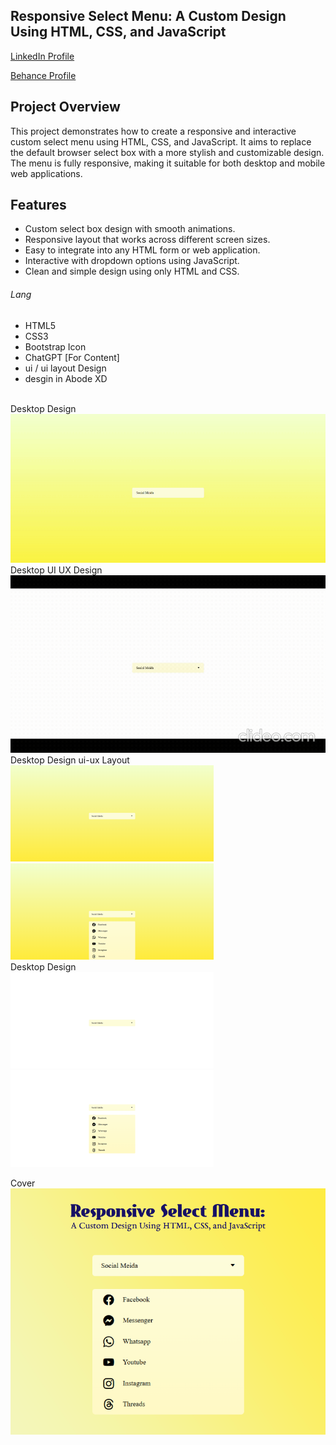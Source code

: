 ## Responsive Select Menu: A Custom Design Using HTML, CSS, and JavaScript
<a href="https://www.linkedin.com/in/dharmendraverma95/" target="_blank">LinkedIn Profile </a>

<a href="https://www.behance.net/dhirukumar" target="_blank">Behance Profile </a>

## Project Overview
This project demonstrates how to create a responsive and interactive custom select menu using HTML, CSS, and JavaScript. It aims to replace the default browser select box with a more stylish and customizable design. The menu is fully responsive, making it suitable for both desktop and mobile web applications.



## Features
- Custom select box design with smooth animations.
- Responsive layout that works across different screen sizes.
- Easy to integrate into any HTML form or web application.
- Interactive with dropdown options using JavaScript.
- Clean and simple design using only HTML and CSS.
  

###### Lang
<ul>
  <li>HTML5</li>
  <li>CSS3</li>
  <li>Bootstrap Icon</li>
  <li>ChatGPT [For Content]</li>
  <li>ui / ui layout Design</li>
  <li>desgin in Abode XD</li>
</ul>


<br>
<span>Desktop Design</span><br/>
<a href="#" target="_blank" >
<img src="./img/responsiveDropDownLists.gif" width="575px"/>
</a>

<br>
<span>Desktop UI UX Design</span><br/>
<a href="#" target="_blank" >
<img src="./img/responsiveDropDownListsUIUXLayout.gif" width="575px"/>
</a>
<br />
<span>Desktop Design ui-ux Layout</span><br/>
<a href="#" target="_blank" >
<img src="./img/responsiveSelectMenu.png" width="325px"/>
<img src="./img/responsiveDropDownLists.png" width="325px"/>
</a>
<br />
<span>Desktop Design</span><br/>
<a href="#" target="_blank" >
<img src="./img/responsiveSelectMenuUIUXLayout.png" width="325px"/>
<img src="./img/responsiveDropDownListsUIUXLayout.png" width="325px"/>
</a>

<span>Cover</span><br/>
<a href="#" target="_blank" >
<img src="./img/cover.png" width="575px"/>
</a>